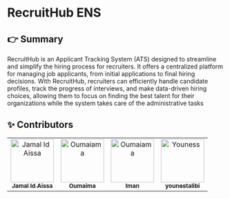 # RecruitHub ENS


## 👉 Summary
RecruitHub is an Applicant Tracking System (ATS) designed to streamline and simplify the hiring process for recruiters. It offers a centralized platform for managing job applicants, from initial applications to final hiring decisions. With RecruitHub, recruiters can efficiently handle candidate profiles, track the progress of interviews, and make data-driven hiring choices, allowing them to focus on finding the best talent for their organizations while the system takes care of the administrative tasks

## ✨ Contributors 

<table>
  <tbody>
    <tr>
      <td align="center">
        <a href="https://jamalidaissa.vercel.app">
          <img
            src="https://avatars.githubusercontent.com/u/69154853?v=4"
            width="100px;"
            alt="Jamal Id Aissa"
          />
          <br />
          <sub>
            <b>Jamal Id Aissa</b>
          </sub>
        </a>
        <br />
      </td>
      <td align="center">
        <a href="https://github.com/ouhsain">
          <img
            src="https://avatars.githubusercontent.com/u/107304080?v=4"
            width="100px;"
            alt="Oumaiama"
          />
          <br />
          <sub>
            <b>Oumaima</b>
          </sub>
        </a>
        <br />
      </td>
      <td align="center">
        <a href="https://github.com/imanmehdii">
          <img
            src="https://avatars.githubusercontent.com/u/100089383?v=4"
            width="100px;"
            alt="Oumaiama"
          />
          <br />
          <sub>
            <b>Iman</b>
          </sub>
        </a>
        <br />
      </td>
      <td align="center">
        <a href="https://github.com/younestalibi">
          <img
            src="https://avatars.githubusercontent.com/u/118536564?v=4"
            width="100px;"
            alt="Youness"
          />
          <br />
          <sub>
            <b>younestalibi</b>
          </sub>
        </a>
        <br />
      </td>
    </tr>
  </tbody>
</table>
